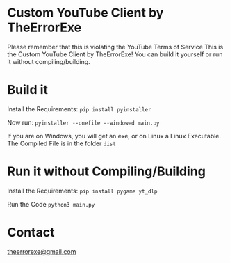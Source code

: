 # Custom YouTube Client by TheErrorExe

Please remember that this is violating the YouTube Terms of Service
This is the Custom YouTube Client by TheErrorExe! You can build it yourself or run it without compiling/building.

# Build it

Install the Requirements:
`pip install pyinstaller`

Now run:
`pyinstaller --onefile --windowed main.py`

If you are on Windows, you will get an exe, or on Linux a Linux Executable.
The Compiled File is in the folder `dist`

# Run it without Compiling/Building

Install the Requirements:
`pip install pygame yt_dlp`

Run the Code
`python3 main.py`

# Contact

theerrorexe@gmail.com
